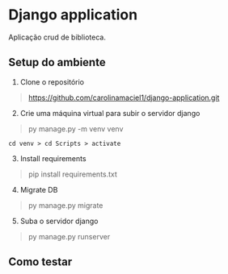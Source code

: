 # Django application
Aplicação crud de biblioteca.

## Setup do ambiente 
1. Clone o repositório 

> https://github.com/carolinamaciel1/django-application.git

2. Crie uma máquina virtual para subir o servidor django 

> py manage.py -m venv venv 

`cd venv > cd Scripts > activate `

3. Install requirements

> pip install requirements.txt

4. Migrate DB
> py manage.py migrate

5. Suba o servidor django
> py manage.py runserver 

## Como testar
